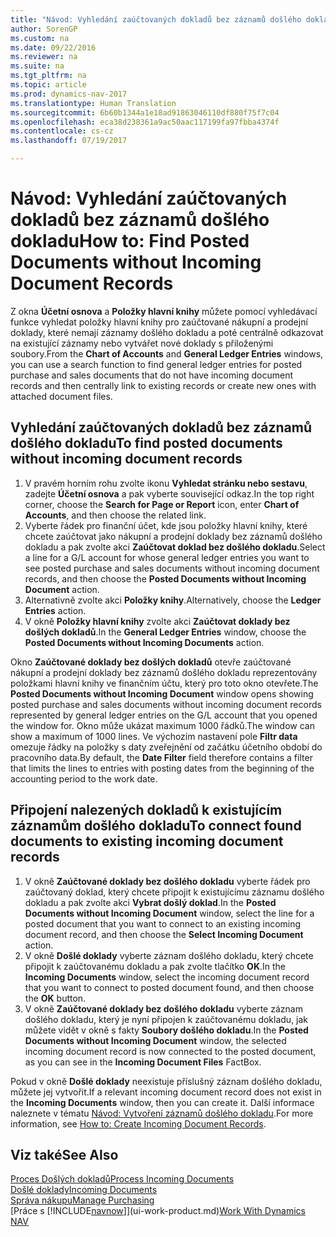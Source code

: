 ```yaml
---
title: "Návod: Vyhledání zaúčtovaných dokladů bez záznamů došlého dokladu"
author: SorenGP
ms.custom: na
ms.date: 09/22/2016
ms.reviewer: na
ms.suite: na
ms.tgt_pltfrm: na
ms.topic: article
ms.prod: dynamics-nav-2017
ms.translationtype: Human Translation
ms.sourcegitcommit: 6b60b1344a1e18ad91863046110df880f75f7c04
ms.openlocfilehash: eca38d238361a9ac50aac117199fa97fbba4374f
ms.contentlocale: cs-cz
ms.lasthandoff: 07/19/2017

---
```


# <a name="how-to-find-posted-documents-without-incoming-document-records"></a><span data-ttu-id="92cd4-102">Návod: Vyhledání zaúčtovaných dokladů bez záznamů došlého dokladu</span><span class="sxs-lookup"><span data-stu-id="92cd4-102">How to: Find Posted Documents without Incoming Document Records</span></span>
<span data-ttu-id="92cd4-103">Z okna **Účetní osnova** a **Položky hlavní knihy** můžete pomocí vyhledávací funkce vyhledat položky hlavní knihy pro zaúčtované nákupní a prodejní doklady, které nemají záznamy došlého dokladu a poté centrálně odkazovat na existující záznamy nebo vytvářet nové doklady s přiloženými soubory.</span><span class="sxs-lookup"><span data-stu-id="92cd4-103">From the **Chart of Accounts** and **General Ledger Entries** windows, you can use a search function to find general ledger entries for posted purchase and sales documents that do not have incoming document records and then centrally link to existing records or create new ones with attached document files.</span></span>

## <a name="to-find-posted-documents-without-incoming-document-records"></a><span data-ttu-id="92cd4-104">Vyhledání zaúčtovaných dokladů bez záznamů došlého dokladu</span><span class="sxs-lookup"><span data-stu-id="92cd4-104">To find posted documents without incoming document records</span></span>
1. <span data-ttu-id="92cd4-105">V pravém horním rohu zvolte ikonu **Vyhledat stránku nebo sestavu**, zadejte **Účetní osnova** a pak vyberte související odkaz.</span><span class="sxs-lookup"><span data-stu-id="92cd4-105">In the top right corner, choose the **Search for Page or Report** icon, enter **Chart of Accounts**, and then choose the related link.</span></span>
2. <span data-ttu-id="92cd4-106">Vyberte řádek pro finanční účet, kde jsou položky hlavní knihy, které chcete zaúčtovat jako nákupní a prodejní doklady bez záznamů došlého dokladu a pak zvolte akci **Zaúčtovat doklad bez došlého dokladu**.</span><span class="sxs-lookup"><span data-stu-id="92cd4-106">Select a line for a G/L account for whose general ledger entries you want to see posted purchase and sales documents without incoming document records, and then choose the **Posted Documents without Incoming Document** action.</span></span>
3. <span data-ttu-id="92cd4-107">Alternativně zvolte akci **Položky knihy**.</span><span class="sxs-lookup"><span data-stu-id="92cd4-107">Alternatively, choose the **Ledger Entries** action.</span></span>
4. <span data-ttu-id="92cd4-108">V okně **Položky hlavní knihy** zvolte akci **Zaúčtovat doklady bez došlých dokladů**.</span><span class="sxs-lookup"><span data-stu-id="92cd4-108">In the **General Ledger Entries** window, choose the **Posted Documents without Incoming Documents** action.</span></span>

<span data-ttu-id="92cd4-109">Okno **Zaúčtované doklady bez došlých dokladů** otevře zaúčtované nákupní a prodejní doklady bez záznamů došlého dokladu reprezentovány položkami hlavní knihy ve finančním účtu, který pro toto okno otevřete.</span><span class="sxs-lookup"><span data-stu-id="92cd4-109">The **Posted Documents without Incoming Document** window opens showing posted purchase and sales documents without incoming document records represented by general ledger entries on the G/L account that you opened the window for.</span></span> <span data-ttu-id="92cd4-110">Okno může ukázat maximum 1000 řádků.</span><span class="sxs-lookup"><span data-stu-id="92cd4-110">The window can show a maximum of 1000 lines.</span></span> <span data-ttu-id="92cd4-111">Ve výchozím nastavení pole **Filtr data** omezuje řádky na položky s daty zveřejnění od začátku účetního období do pracovního data.</span><span class="sxs-lookup"><span data-stu-id="92cd4-111">By default, the **Date Filter** field therefore contains a filter that limits the lines to entries with posting dates from the beginning of the accounting period to the work date.</span></span>

## <a name="to-connect-found-documents-to-existing-incoming-document-records"></a><span data-ttu-id="92cd4-112">Připojení nalezených dokladů k existujícím záznamům došlého dokladu</span><span class="sxs-lookup"><span data-stu-id="92cd4-112">To connect found documents to existing incoming document records</span></span>
1. <span data-ttu-id="92cd4-113">V okně **Zaúčtované doklady bez došlého dokladu** vyberte řádek pro zaúčtovaný doklad, který chcete připojit k existujícímu záznamu došlého dokladu a pak zvolte akci **Vybrat došlý doklad**.</span><span class="sxs-lookup"><span data-stu-id="92cd4-113">In the **Posted Documents without Incoming Document** window, select the line for a posted document that you want to connect to an existing incoming document record, and then choose the **Select Incoming Document** action.</span></span>
2. <span data-ttu-id="92cd4-114">V okně **Došlé doklady** vyberte záznam došlého dokladu, který chcete připojit k zaúčtovanému dokladu a pak zvolte tlačítko **OK**.</span><span class="sxs-lookup"><span data-stu-id="92cd4-114">In the **Incoming Documents** window, select the incoming document record that you want to connect to posted document found, and then choose the **OK** button.</span></span>
3. <span data-ttu-id="92cd4-115">V okně **Zaúčtované doklady bez došlého dokladu** vyberte záznam došlého dokladu, který je nyní připojen k zaúčtovanému dokladu, jak můžete vidět v okně s fakty **Soubory došlého dokladu**.</span><span class="sxs-lookup"><span data-stu-id="92cd4-115">In the **Posted Documents without Incoming Document** window, the selected incoming document record is now connected to the posted document, as you can see in the **Incoming Document Files** FactBox.</span></span>

<span data-ttu-id="92cd4-116">Pokud v okně **Došlé doklady** neexistuje příslušný záznam došlého dokladu, můžete jej vytvořit.</span><span class="sxs-lookup"><span data-stu-id="92cd4-116">If a relevant incoming document record does not exist in the **Incoming Documents** window, then you can create it.</span></span> <span data-ttu-id="92cd4-117">Další informace naleznete v tématu [Návod: Vytvoření záznamů došlého dokladu](across-how-create-income-document-records.md).</span><span class="sxs-lookup"><span data-stu-id="92cd4-117">For more information, see [How to: Create Incoming Document Records](across-how-create-income-document-records.md).</span></span>

## <a name="see-also"></a><span data-ttu-id="92cd4-118">Viz také</span><span class="sxs-lookup"><span data-stu-id="92cd4-118">See Also</span></span>  
[<span data-ttu-id="92cd4-119">Proces Došlých dokladů</span><span class="sxs-lookup"><span data-stu-id="92cd4-119">Process Incoming Documents</span></span>](across-process-income-documents.md)  
[<span data-ttu-id="92cd4-120">Došlé doklady</span><span class="sxs-lookup"><span data-stu-id="92cd4-120">Incoming Documents</span></span>](across-income-documents.md)  
[<span data-ttu-id="92cd4-121">Správa nákupu</span><span class="sxs-lookup"><span data-stu-id="92cd4-121">Manage Purchasing</span></span>](purchasing-manage-purchasing.md)  
<span data-ttu-id="92cd4-122">[Práce s [!INCLUDE[navnow](includes/navnow_md.md)]](ui-work-product.md)</span><span class="sxs-lookup"><span data-stu-id="92cd4-122">[Work With Dynamics NAV](ui-work-product.md)</span></span>

